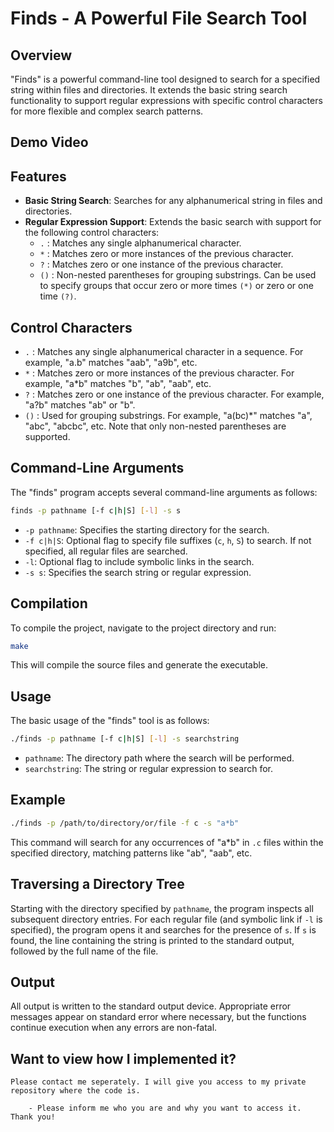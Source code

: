 # Finds - A Powerful File Search Tool

## Overview

"Finds" is a powerful command-line tool designed to search for a specified string within files and directories. It extends the basic string search functionality to support regular expressions with specific control characters for more flexible and complex search patterns.

## Demo Video


## Features

- **Basic String Search**: Searches for any alphanumerical string in files and directories.
- **Regular Expression Support**: Extends the basic search with support for the following control characters:
  - `.` : Matches any single alphanumerical character.
  - `*` : Matches zero or more instances of the previous character.
  - `?` : Matches zero or one instance of the previous character.
  - `()` : Non-nested parentheses for grouping substrings. Can be used to specify groups that occur zero or more times `(*)` or zero or one time `(?)`.

## Control Characters

- `.` : Matches any single alphanumerical character in a sequence. For example, "a.b" matches "aab", "a9b", etc.
- `*` : Matches zero or more instances of the previous character. For example, "a*b" matches "b", "ab", "aab", etc.
- `?` : Matches zero or one instance of the previous character. For example, "a?b" matches "ab" or "b".
- `()` : Used for grouping substrings. For example, "a(bc)*" matches "a", "abc", "abcbc", etc. Note that only non-nested parentheses are supported.

## Command-Line Arguments

The "finds" program accepts several command-line arguments as follows:

```bash
finds -p pathname [-f c|h|S] [-l] -s s
```

- `-p pathname`: Specifies the starting directory for the search.
- `-f c|h|S`: Optional flag to specify file suffixes (`c`, `h`, `S`) to search. If not specified, all regular files are searched.
- `-l`: Optional flag to include symbolic links in the search.
- `-s s`: Specifies the search string or regular expression.

## Compilation

To compile the project, navigate to the project directory and run:

```bash
make
```

This will compile the source files and generate the executable.

## Usage

The basic usage of the "finds" tool is as follows:

```bash
./finds -p pathname [-f c|h|S] [-l] -s searchstring
```

- `pathname`: The directory path where the search will be performed.
- `searchstring`: The string or regular expression to search for.

## Example

```bash
./finds -p /path/to/directory/or/file -f c -s "a*b"
```

This command will search for any occurrences of "a*b" in `.c` files within the specified directory, matching patterns like "ab", "aab", etc.

## Traversing a Directory Tree

Starting with the directory specified by `pathname`, the program inspects all subsequent directory entries. For each regular file (and symbolic link if `-l` is specified), the program opens it and searches for the presence of `s`. If `s` is found, the line containing the string is printed to the standard output, followed by the full name of the file.

## Output

All output is written to the standard output device. Appropriate error messages appear on standard error where necessary, but the functions continue execution when any errors are non-fatal.

## Want to view how I implemented it?
    Please contact me seperately. I will give you access to my private repository where the code is. 

        - Please inform me who you are and why you want to access it. Thank you!
